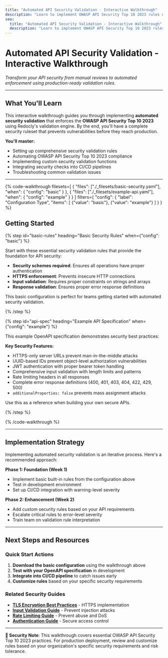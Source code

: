 ```yaml
---
title: "Automated API Security Validation - Interactive Walkthrough"
description: "Learn to implement OWASP API Security Top 10 2023 rules using interactive Redocly security validation configurations with step-by-step guidance."
seo:
  title: "Automated API Security Validation - Interactive Walkthrough"
  description: "Learn to implement OWASP API Security Top 10 2023 rules using interactive Redocly security validation configurations with step-by-step guidance."
---
```


# Automated API Security Validation - Interactive Walkthrough

*Transform your API security from manual reviews to automated enforcement using production-ready validation rules.*

---

## What You'll Learn

This interactive walkthrough guides you through implementing **automated security validation** that enforces the **OWASP API Security Top 10 2023** using Redocly's validation engine. By the end, you'll have a complete security ruleset that prevents vulnerabilities before they reach production.

**You'll master:**
- Setting up comprehensive security validation rules
- Automating OWASP API Security Top 10 2023 compliance
- Implementing custom security validation functions
- Integrating security checks into CI/CD pipelines
- Troubleshooting common validation issues

---

{% code-walkthrough
  filesets=[
    {
      "files": ["./_filesets/basic-security.yaml"],
      "when": {
        "config": "basic"
      }
    },
    {
      "files": ["./_filesets/example-api.yaml"],
      "when": {
        "config": "example"
      }
    }
  ]
  filters={
    "config": {
      "label": "Configuration Type",
      "items": [
        {"value": "basic"},
        {"value": "example"}
      ]
    }
  }
%}

## Getting Started

{% step id="basic-rules" heading="Basic Security Rules" when={"config": "basic"} %}

Start with these essential security validation rules that provide the foundation for API security:

- **Security schemes required**: Ensures all operations have proper authentication
- **HTTPS enforcement**: Prevents insecure HTTP connections
- **Input validation**: Requires proper constraints on strings and arrays
- **Response validation**: Ensures proper error response definitions

This basic configuration is perfect for teams getting started with automated security validation.

{% /step %}

{% step id="api-spec" heading="Example API Specification" when={"config": "example"} %}

This example OpenAPI specification demonstrates security best practices:

**Key Security Features:**
- HTTPS-only server URLs prevent man-in-the-middle attacks
- UUID-based IDs prevent object-level authorization vulnerabilities
- JWT authentication with proper bearer token handling
- Comprehensive input validation with length limits and patterns
- Rate limiting headers in all responses
- Complete error response definitions (400, 401, 403, 404, 422, 429, 500)
- `additionalProperties: false` prevents mass assignment attacks

Use this as a reference when building your own secure APIs.

{% /step %}

{% /code-walkthrough %}

---

## Implementation Strategy

Implementing automated security validation is an iterative process. Here's a recommended approach:

**Phase 1: Foundation (Week 1)**
- Implement basic built-in rules from the configuration above
- Test in development environment
- Set up CI/CD integration with warning-level severity

**Phase 2: Enhancement (Week 2)**
- Add custom security rules based on your API requirements
- Escalate critical rules to error-level severity
- Train team on validation rule interpretation

---

## Next Steps and Resources

### **Quick Start Actions**
1. **Download the basic configuration** using the walkthrough above
2. **Test with your OpenAPI specification** in development
3. **Integrate into CI/CD pipeline** to catch issues early
4. **Customize rules** based on your specific security requirements

### **Related Security Guides**
- **[TLS Encryption Best Practices](api-tls-encryption-https-best-practices)** - HTTPS implementation
- **[Input Validation Guide](api-input-validation-injection-prevention)** - Prevent injection attacks
- **[Rate Limiting Guide](api-rate-limiting-abuse-prevention)** - Prevent abuse and DoS
- **[Authentication Guide](authentication-authorization-openapi)** - Secure access control

---

**🔐 Security Note**: This walkthrough covers essential OWASP API Security Top 10 2023 practices. For production deployment, review and customize rules based on your organization's specific security requirements and risk tolerance.
